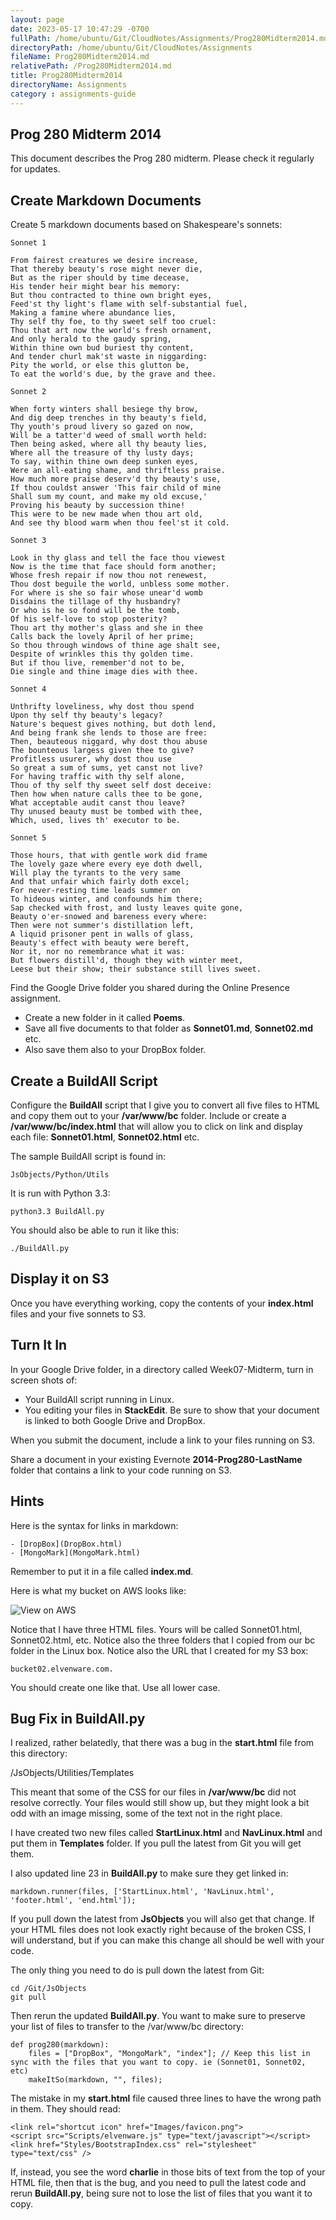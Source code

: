 ```yaml
---
layout: page
date: 2023-05-17 10:47:29 -0700
fullPath: /home/ubuntu/Git/CloudNotes/Assignments/Prog280Midterm2014.md
directoryPath: /home/ubuntu/Git/CloudNotes/Assignments
fileName: Prog280Midterm2014.md
relativePath: /Prog280Midterm2014.md
title: Prog280Midterm2014
directoryName: Assignments
category : assignments-guide
---
```


## Prog 280 Midterm 2014

This document describes the Prog 280 midterm. Please check it regularly
for updates.

## Create Markdown Documents

Create 5 markdown documents based on Shakespeare's sonnets:

	Sonnet 1

	From fairest creatures we desire increase,
	That thereby beauty's rose might never die,
	But as the riper should by time decease,
	His tender heir might bear his memory:
	But thou contracted to thine own bright eyes,
	Feed'st thy light's flame with self-substantial fuel,
	Making a famine where abundance lies,
	Thy self thy foe, to thy sweet self too cruel:
	Thou that art now the world's fresh ornament,
	And only herald to the gaudy spring,
	Within thine own bud buriest thy content,
	And tender churl mak'st waste in niggarding:
	Pity the world, or else this glutton be,
	To eat the world's due, by the grave and thee.

	Sonnet 2

	When forty winters shall besiege thy brow,
	And dig deep trenches in thy beauty's field,
	Thy youth's proud livery so gazed on now,
	Will be a tatter'd weed of small worth held:
	Then being asked, where all thy beauty lies,
	Where all the treasure of thy lusty days;
	To say, within thine own deep sunken eyes,
	Were an all-eating shame, and thriftless praise.
	How much more praise deserv'd thy beauty's use,
	If thou couldst answer 'This fair child of mine
	Shall sum my count, and make my old excuse,'
	Proving his beauty by succession thine!
	This were to be new made when thou art old,
	And see thy blood warm when thou feel'st it cold.

	Sonnet 3

	Look in thy glass and tell the face thou viewest
	Now is the time that face should form another;
	Whose fresh repair if now thou not renewest,
	Thou dost beguile the world, unbless some mother.
	For where is she so fair whose unear'd womb
	Disdains the tillage of thy husbandry?
	Or who is he so fond will be the tomb,
	Of his self-love to stop posterity?
	Thou art thy mother's glass and she in thee
	Calls back the lovely April of her prime;
	So thou through windows of thine age shalt see,
	Despite of wrinkles this thy golden time.
	But if thou live, remember'd not to be,
	Die single and thine image dies with thee.

	Sonnet 4

	Unthrifty loveliness, why dost thou spend
	Upon thy self thy beauty's legacy?
	Nature's bequest gives nothing, but doth lend,
	And being frank she lends to those are free:
	Then, beauteous niggard, why dost thou abuse
	The bounteous largess given thee to give?
	Profitless usurer, why dost thou use
	So great a sum of sums, yet canst not live?
	For having traffic with thy self alone,
	Thou of thy self thy sweet self dost deceive:
	Then how when nature calls thee to be gone,
	What acceptable audit canst thou leave?
	Thy unused beauty must be tombed with thee,
	Which, used, lives th' executor to be.

	Sonnet 5

	Those hours, that with gentle work did frame
	The lovely gaze where every eye doth dwell,
	Will play the tyrants to the very same
	And that unfair which fairly doth excel;
	For never-resting time leads summer on
	To hideous winter, and confounds him there;
	Sap checked with frost, and lusty leaves quite gone,
	Beauty o'er-snowed and bareness every where:
	Then were not summer's distillation left,
	A liquid prisoner pent in walls of glass,
	Beauty's effect with beauty were bereft,
	Nor it, nor no remembrance what it was:
	But flowers distill'd, though they with winter meet,
	Leese but their show; their substance still lives sweet.

Find the Google Drive folder you shared during the Online Presence
assignment.

- Create a new folder in it called **Poems**.
- Save all five documents to that folder as **Sonnet01.md**, **Sonnet02.md** etc.
- Also save them also to your DropBox folder.

## Create a BuildAll Script

Configure the **BuildAll** script that I give you to convert all five
files to HTML and copy them out to your **/var/www/bc** folder. Include
or create a **/var/www/bc/index.html** that will allow you to click on
link and display each file: **Sonnet01.html**, **Sonnet02.html** etc.

The sample BuildAll script is found in:

	JsObjects/Python/Utils

It is run with Python 3.3:

	python3.3 BuildAll.py

You should also be able to run it like this:

	./BuildAll.py

## Display it on S3

Once you have everything working, copy the contents of your **index.html**
files and your five sonnets to S3.


## Turn It In

In your Google Drive folder, in a directory called Week07-Midterm, turn
in screen shots of:

-  Your BuildAll script running in Linux.
-  You editing your files in **StackEdit**. Be sure to show that
your document is linked to both Google Drive and DropBox.

When you submit the document, include a link to your files running
on S3.

Share a document in your existing Evernote **2014-Prog280-LastName**
folder that contains a link to your code running on S3.

## Hints

Here is the syntax for links in markdown:

	- [DropBox](DropBox.html)
	- [MongoMark](MongoMark.html)

Remember to put it in a file called **index.md**.

Here is what my bucket on AWS looks like:

![View on AWS](https://s3.amazonaws.com/s3bucket01.elvenware.com/dev-images/cloud/AwsS301.png)

Notice that I have three HTML files. Yours will be called Sonnet01.html,
Sonnet02.html, etc. Notice also the three folders that I copied from
our bc folder in the Linux box. Notice also the URL that I created for
my S3 box:

	bucket02.elvenware.com.

You should create one like that. Use all lower case.

## Bug Fix in BuildAll.py

I realized, rather belatedly, that there was a bug in the **start.html**
file from this directory:

  /JsObjects/Utilities/Templates

This meant that some of the CSS for our files in **/var/www/bc** did
not resolve correctly. Your files would still show up, but they might
look a bit odd with an image missing, some of the text not in the right
place.

I have created two new files called **StartLinux.html** and
**NavLinux.html** and put them in **Templates** folder. If you pull the
latest from Git you will get them.

I also updated line 23 in **BuildAll.py** to make sure they get linked in:

	markdown.runner(files, ['StartLinux.html', 'NavLinux.html', 'footer.html', 'end.html']);

If you pull down the latest from **JsObjects** you will also get
that change. If your HTML files does not look exactly right because
of the broken CSS, I will understand, but if you can make this
change all should be well with your code.

The only thing you need to do is pull down the latest from Git:

	cd /Git/JsObjects
	git pull

Then rerun the updated **BuildAll.py**. You want to make sure to
preserve your list of files to transfer to the /var/www/bc directory:

	def prog280(markdown):
		files = ["DropBox", "MongoMark", "index"]; // Keep this list in sync with the files that you want to copy. ie (Sonnet01, Sonnet02, etc)
		makeItSo(markdown, "", files);

The mistake in my **start.html** file caused three lines to have
the wrong path in them. They should read:

	<link rel="shortcut icon" href="Images/favicon.png">
	<script src="Scripts/elvenware.js" type="text/javascript"></script>
	<link href="Styles/BootstrapIndex.css" rel="stylesheet" type="text/css" />

If, instead, you see the word **charlie** in those bits of text from
the top of your HTML file, then that is the bug, and you need to pull
the latest code and rerun **BuildAll.py**, being sure not to lose the
list of files that you want it to copy.

